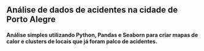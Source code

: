 ## Análise de dados de acidentes na cidade de Porto Alegre

#### Análise simples utilizando Python, Pandas e Seaborn para criar mapas de calor e clusters de locais que já foram palco de acidentes.